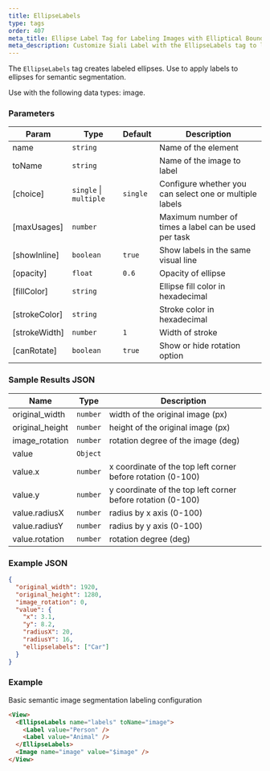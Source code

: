 ```yaml
---
title: EllipseLabels
type: tags
order: 407
meta_title: Ellipse Label Tag for Labeling Images with Elliptical Bounding Boxes
meta_description: Customize Siali Label with the EllipseLabels tag to label images with elliptical bounding boxes for semantic image segmentation machine learning and data science projects.
---
```


The `EllipseLabels` tag creates labeled ellipses. Use to apply labels to ellipses for semantic segmentation.

Use with the following data types: image.

### Parameters

| Param | Type | Default | Description |
| --- | --- | --- | --- |
| name | <code>string</code> |  | Name of the element |
| toName | <code>string</code> |  | Name of the image to label |
| [choice] | <code>single</code> \| <code>multiple</code> | <code>single</code> | Configure whether you can select one or multiple labels |
| [maxUsages] | <code>number</code> |  | Maximum number of times a label can be used per task |
| [showInline] | <code>boolean</code> | <code>true</code> | Show labels in the same visual line |
| [opacity] | <code>float</code> | <code>0.6</code> | Opacity of ellipse |
| [fillColor] | <code>string</code> |  | Ellipse fill color in hexadecimal |
| [strokeColor] | <code>string</code> |  | Stroke color in hexadecimal |
| [strokeWidth] | <code>number</code> | <code>1</code> | Width of stroke |
| [canRotate] | <code>boolean</code> | <code>true</code> | Show or hide rotation option |

### Sample Results JSON

| Name | Type | Description |
| --- | --- | --- |
| original_width | <code>number</code> | width of the original image (px) |
| original_height | <code>number</code> | height of the original image (px) |
| image_rotation | <code>number</code> | rotation degree of the image (deg) |
| value | <code>Object</code> |  |
| value.x | <code>number</code> | x coordinate of the top left corner before rotation (0-100) |
| value.y | <code>number</code> | y coordinate of the top left corner before rotation (0-100) |
| value.radiusX | <code>number</code> | radius by x axis (0-100) |
| value.radiusY | <code>number</code> | radius by y axis (0-100) |
| value.rotation | <code>number</code> | rotation degree (deg) |

### Example JSON
```json
{
  "original_width": 1920,
  "original_height": 1280,
  "image_rotation": 0,
  "value": {
    "x": 3.1,
    "y": 8.2,
    "radiusX": 20,
    "radiusY": 16,
    "ellipselabels": ["Car"]
  }
}
```

### Example

Basic semantic image segmentation labeling configuration

```html
<View>
  <EllipseLabels name="labels" toName="image">
    <Label value="Person" />
    <Label value="Animal" />
  </EllipseLabels>
  <Image name="image" value="$image" />
</View>
```
